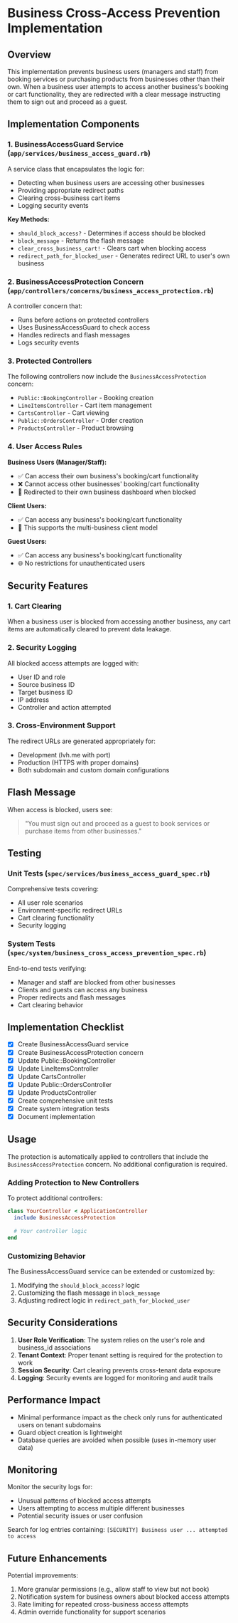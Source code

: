 # Business Cross-Access Prevention Implementation

## Overview

This implementation prevents business users (managers and staff) from booking services or purchasing products from businesses other than their own. When a business user attempts to access another business's booking or cart functionality, they are redirected with a clear message instructing them to sign out and proceed as a guest.

## Implementation Components

### 1. BusinessAccessGuard Service (`app/services/business_access_guard.rb`)

A service class that encapsulates the logic for:
- Detecting when business users are accessing other businesses
- Providing appropriate redirect paths
- Clearing cross-business cart items
- Logging security events

**Key Methods:**
- `should_block_access?` - Determines if access should be blocked
- `block_message` - Returns the flash message
- `clear_cross_business_cart!` - Clears cart when blocking access
- `redirect_path_for_blocked_user` - Generates redirect URL to user's own business

### 2. BusinessAccessProtection Concern (`app/controllers/concerns/business_access_protection.rb`)

A controller concern that:
- Runs before actions on protected controllers
- Uses BusinessAccessGuard to check access
- Handles redirects and flash messages
- Logs security events

### 3. Protected Controllers

The following controllers now include the `BusinessAccessProtection` concern:

- `Public::BookingController` - Booking creation
- `LineItemsController` - Cart item management
- `CartsController` - Cart viewing
- `Public::OrdersController` - Order creation
- `ProductsController` - Product browsing

### 4. User Access Rules

**Business Users (Manager/Staff):**
- ✅ Can access their own business's booking/cart functionality
- ❌ Cannot access other businesses' booking/cart functionality
- 🔄 Redirected to their own business dashboard when blocked

**Client Users:**
- ✅ Can access any business's booking/cart functionality
- 🎯 This supports the multi-business client model

**Guest Users:**
- ✅ Can access any business's booking/cart functionality
- 🌐 No restrictions for unauthenticated users

## Security Features

### 1. Cart Clearing
When a business user is blocked from accessing another business, any cart items are automatically cleared to prevent data leakage.

### 2. Security Logging
All blocked access attempts are logged with:
- User ID and role
- Source business ID
- Target business ID
- IP address
- Controller and action attempted

### 3. Cross-Environment Support
The redirect URLs are generated appropriately for:
- Development (lvh.me with port)
- Production (HTTPS with proper domains)
- Both subdomain and custom domain configurations

## Flash Message

When access is blocked, users see:
> "You must sign out and proceed as a guest to book services or purchase items from other businesses."

## Testing

### Unit Tests (`spec/services/business_access_guard_spec.rb`)
Comprehensive tests covering:
- All user role scenarios
- Environment-specific redirect URLs
- Cart clearing functionality
- Security logging

### System Tests (`spec/system/business_cross_access_prevention_spec.rb`)
End-to-end tests verifying:
- Manager and staff are blocked from other businesses
- Clients and guests can access any business
- Proper redirects and flash messages
- Cart clearing behavior

## Implementation Checklist

- [x] Create BusinessAccessGuard service
- [x] Create BusinessAccessProtection concern
- [x] Update Public::BookingController
- [x] Update LineItemsController
- [x] Update CartsController
- [x] Update Public::OrdersController
- [x] Update ProductsController
- [x] Create comprehensive unit tests
- [x] Create system integration tests
- [x] Document implementation

## Usage

The protection is automatically applied to controllers that include the `BusinessAccessProtection` concern. No additional configuration is required.

### Adding Protection to New Controllers

To protect additional controllers:

```ruby
class YourController < ApplicationController
  include BusinessAccessProtection
  
  # Your controller logic
end
```

### Customizing Behavior

The BusinessAccessGuard service can be extended or customized by:

1. Modifying the `should_block_access?` logic
2. Customizing the flash message in `block_message`
3. Adjusting redirect logic in `redirect_path_for_blocked_user`

## Security Considerations

1. **User Role Verification**: The system relies on the user's role and business_id associations
2. **Tenant Context**: Proper tenant setting is required for the protection to work
3. **Session Security**: Cart clearing prevents cross-tenant data exposure
4. **Logging**: Security events are logged for monitoring and audit trails

## Performance Impact

- Minimal performance impact as the check only runs for authenticated users on tenant subdomains
- Guard object creation is lightweight
- Database queries are avoided when possible (uses in-memory user data)

## Monitoring

Monitor the security logs for:
- Unusual patterns of blocked access attempts
- Users attempting to access multiple different businesses
- Potential security issues or user confusion

Search for log entries containing: `[SECURITY] Business user ... attempted to access`

## Future Enhancements

Potential improvements:
1. More granular permissions (e.g., allow staff to view but not book)
2. Notification system for business owners about blocked access attempts
3. Rate limiting for repeated cross-business access attempts
4. Admin override functionality for support scenarios 